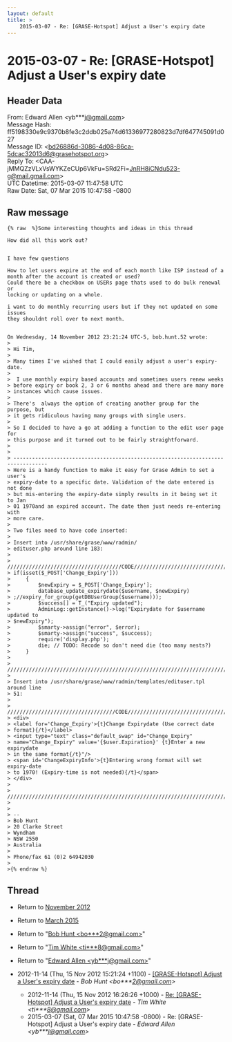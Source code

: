 ```yaml
---
layout: default
title: >
    2015-03-07 - Re: [GRASE-Hotspot] Adjust a User's expiry date
---
```


# 2015-03-07 - Re: [GRASE-Hotspot] Adjust a User's expiry date

## Header Data

From: Edward Allen \<yb***j@gmail.com\><br>
Message Hash: ff5198330e9c9370b8fe3c2ddb025a74d61336977280823d7df647745091d027<br>
Message ID: \<bd26886d-3086-4d08-86ca-5dcac32013d6@grasehotspot.org\><br>
Reply To: \<CAA-jMMQZzVLxVsWYKZeCUp6VkFu=SRd2Fi=JnRH8iCNdu523-g@mail.gmail.com\><br>
UTC Datetime: 2015-03-07 11:47:58 UTC<br>
Raw Date: Sat, 07 Mar 2015 10:47:58 -0800<br>

## Raw message

```
{% raw  %}Some interesting thoughts and ideas in this thread

How did all this work out?


I have few questions

How to let users expire at the end of each month like ISP instead of a 
month after the account is created or used?
Could there be a checkbox on USERs page thats used to do bulk renewal or 
locking or updating on a whole.

i want to do monthly recurring users but if they not updated on some issues 
they shouldnt roll over to next month.


On Wednesday, 14 November 2012 23:21:24 UTC-5, bob.hunt.52 wrote:
>
> Hi Tim,
>
> Many times I've wished that I could easily adjust a user's expiry-date.
>
>  I use monthly expiry based accounts and sometimes users renew weeks 
> before expiry or book 2, 3 or 6 months ahead and there are many more 
> instances which cause issues. 
>
> There's  always the option of creating another group for the purpose, but 
> it gets ridiculous having many groups with single users.
>
> So I decided to have a go at adding a function to the edit user page for 
> this purpose and it turned out to be fairly straightforward.
>
>
> ---------------------------------------------------------------------------------
> Here is a handy function to make it easy for Grase Admin to set a user's 
> expiry-date to a specific date. Validation of the date entered is not done 
> but mis-entering the expiry-date simply results in it being set it to Jan 
> 01 1970and an expired account. The date then just needs re-entering with 
> more care. 
>
> Two files need to have code inserted:
>
> Insert into /usr/share/grase/www/radmin/
> edituser.php around line 183:
>
> /////////////////////////////////////CODE///////////////////////////////////////////
> if(isset($_POST['Change_Expiry']))
>     {
>         $newExpiry = $_POST['Change_Expiry'];
>         database_update_expirydate($username, $newExpiry) 
> ;//expiry_for_group(getDBUserGroup($username)));
>         $success[] = T_("Expiry updated");
>         AdminLog::getInstance()->log("Expirydate for $username updated to 
> $newExpiry");            
>         $smarty->assign("error", $error);
>         $smarty->assign("success", $success);
>         require('display.php');
>         die; // TODO: Recode so don't need die (too many nests?)    
>     }
>
> ////////////////////////////////////////////////////////////////////////////////////////
>
> Insert into /usr/share/grase/www/radmin/templates/edituser.tpl around line 
> 51:
>
> ///////////////////////////////////CODE//////////////////////////////////////////////
> <div>
> <label for='Change_Expiry'>{t}Change Expirydate (Use correct date 
> format){/t}</label>
> <input type="text" class="default_swap" id="Change_Expiry" 
> name="Change_Expiry" value='{$user.Expiration}' {t}Enter a new expirydate 
> in the same format{/t}"/>
> <span id='ChangeExpiryInfo'>{t}Entering wrong format will set expiry-date 
> to 1970! (Expiry-time is not needed){/t}</span>
> </div>
>
> /////////////////////////////////////////////////////////////////////////////////////////////////////
>   
>
> -- 
> Bob Hunt
> 20 Clarke Street
> Wyndham
> NSW 2550
> Australia
>
> Phone/fax 61 (0)2 64942030
>
>{% endraw %}
```

## Thread

+ Return to [November 2012](/archive/2012/11)
+ Return to [March 2015](/archive/2015/03)

+ Return to "[Bob Hunt <bo***2<span>@</span>gmail.com>](/authors/bo___2_at_gmail_com)"
+ Return to "[Tim White <ti***8<span>@</span>gmail.com>](/authors/ti___8_at_gmail_com)"
+ Return to "[Edward Allen <yb***j<span>@</span>gmail.com>](/authors/yb___j_at_gmail_com)"

+ 2012-11-14 (Thu, 15 Nov 2012 15:21:24 +1100) - [[GRASE-Hotspot] Adjust a User's expiry date](/archive/2012/11/7d295f2cc10baab3410965a98a605dfbbbeb61625d1f1538dd8fd281323125be) - _Bob Hunt \<bo***2@gmail.com\>_
  + 2012-11-14 (Thu, 15 Nov 2012 16:26:26 +1000) - [Re: [GRASE-Hotspot] Adjust a User's expiry date](/archive/2012/11/30dcb893543fd60f5cf806b238e6d1e98051c791494e3a613050058301d4b367) - _Tim White \<ti***8@gmail.com\>_
  + 2015-03-07 (Sat, 07 Mar 2015 10:47:58 -0800) - Re: [GRASE-Hotspot] Adjust a User's expiry date - _Edward Allen \<yb***j@gmail.com\>_

